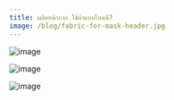 ```yaml
---
title: ผลิตหน้ากาก ใช้ผ้าแบบไหนดี?
image: /blog/fabric-for-mask-header.jpg
---
```


![image](/blog/fabric-for-mask-1.jpg)

![image](/blog/fabric-for-mask-2.jpg)

![image](/blog/fabric-for-mask-3.jpg)